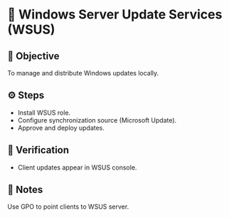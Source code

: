 # 🧩 Windows Server Update Services (WSUS)

## 🧠 Objective
To manage and distribute Windows updates locally.

## ⚙️ Steps
- Install WSUS role.
- Configure synchronization source (Microsoft Update).
- Approve and deploy updates.

## 🧩 Verification
- Client updates appear in WSUS console.

## 📝 Notes
Use GPO to point clients to WSUS server.
